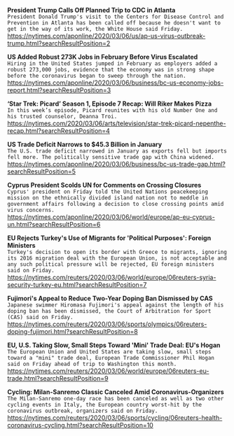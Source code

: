 **President Trump Calls Off Planned Trip to CDC in Atlanta**\
`President Donald Trump's visit to the Centers for Disease Control and Prevention in Atlanta has been called off because he doesn't want to get in the way of its work, the White House said Friday.`\
https://nytimes.com/aponline/2020/03/06/us/ap-us-virus-outbreak-trump.html?searchResultPosition=2

**US Added Robust 273K Jobs in February Before Virus Escalated**\
`Hiring in the United States jumped in February as employers added a robust 273,000 jobs, evidence that the economy was in strong shape before the coronavirus began to sweep through the nation.`\
https://nytimes.com/aponline/2020/03/06/business/bc-us-economy-jobs-report.html?searchResultPosition=3

**‘Star Trek: Picard’ Season 1, Episode 7 Recap: Will Riker Makes Pizza**\
`In this week’s episode, Picard reunites with his old Number One and his trusted counselor, Deanna Troi.`\
https://nytimes.com/2020/03/06/arts/television/star-trek-picard-nepenthe-recap.html?searchResultPosition=4

**US Trade Deficit Narrows to $45.3 Billion in January**\
`The U.S. trade deficit narrowed in January as exports fell but imports fell more. The politically sensitive trade gap with China widened.`\
https://nytimes.com/aponline/2020/03/06/business/bc-us-trade-gap.html?searchResultPosition=5

**Cyprus President Scolds UN for Comments on Crossing Closures**\
`Cyprus' president on Friday told the United Nations peacekeeping mission on the ethnically divided island nation not to meddle in government affairs following a decision to close crossing points amid virus concerns. `\
https://nytimes.com/aponline/2020/03/06/world/europe/ap-eu-cyprus-un.html?searchResultPosition=6

**EU Rejects Turkey's Use of Migrants for 'Political Purposes': Foreign Ministers**\
`Turkey's decision to open its border with Greece to migrants, ignoring its 2016 migration deal with the European Union, is not acceptable and any such political pressure will be rejected, EU foreign ministers said on Friday.`\
https://nytimes.com/reuters/2020/03/06/world/europe/06reuters-syria-security-turkey-eu.html?searchResultPosition=7

**Fujimori's Appeal to Reduce Two-Year Doping Ban Dismissed by CAS**\
`Japanese swimmer Hiromasa Fujimori's appeal against the length of his doping ban has been dismissed, the Court of Arbitration for Sport (CAS) said on Friday.`\
https://nytimes.com/reuters/2020/03/06/sports/olympics/06reuters-doping-fujimori.html?searchResultPosition=8

**EU, U.S. Taking Slow, Small Steps Toward 'Mini' Trade Deal: EU's Hogan**\
`The European Union and United States are taking slow, small steps toward a "mini" trade deal, European Trade Commissioner Phil Hogan said on Friday ahead of trip to Washington this month.`\
https://nytimes.com/reuters/2020/03/06/world/europe/06reuters-eu-trade.html?searchResultPosition=9

**Cycling: Milan-Sanremo Classic Canceled Amid Coronavirus-Organizers**\
`The Milan-Sanremo one-day race has been canceled as well as two other cycling events in Italy, the European country worst-hit by the coronavirus outbreak, organizers said on Friday.`\
https://nytimes.com/reuters/2020/03/06/sports/cycling/06reuters-health-coronavirus-cycling.html?searchResultPosition=10

